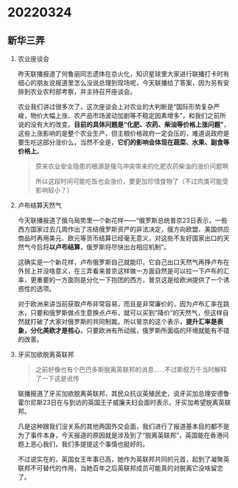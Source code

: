 # 20220324

## 新华三弄

1. 农业座谈会

   昨天联播报道了何鲁丽同志遗体在京火化，知识星球里大家进行联播打卡时有细心的朋友说报道里怎么没说总理到现场呢，今天联播给了答案，因为另有安排到农业农村部考察，并主持召开座谈会。

   农业我们讲过很多次了，这次座谈会上对农业的大判断是“国际形势复杂严峻，物价大幅上涨、农产品市场波动加剧等不稳定因素增多”，和我们之前所说的没有大的改变。**目前的具体问题是“化肥、农药、柴油等价格上涨问题”**，这些上涨影响的是整个农业生产，但主粮价格政府一定会压的，难道说政府是要生吃这部分涨价么，当然不全是，**它们的影响会体现在蔬菜、水果、副食等价格上**。

   > 原来农业安全隐患的根源是俄乌冲突带来的化肥农药柴油的涨价问题啊
   >
   > 所以这段时间可能吃饭也会涨价，要更加珍惜食物了（不过肉类可能受影响较小？）

2. 卢布结算天然气

   今天联播报道了俄乌局势里一个新花样——“俄罗斯总统普京23日表示，一些西方国家过去几周作出了冻结俄罗斯资产的非法决定，俄方向欧盟、美国供应商品时再用美元、欧元等货币结算已经毫无意义，对这些不友好国家出口的天然气今后将**以卢布结算**，俄罗斯将尽快出台相应机制”。

   这确实是一个新花样，卢布俄罗斯自己就能印，它自己出口天然气再挣卢布在外贸上并没啥意义，在三弄看来普京这样做一方面自然是可以拉一下卢布的汇率，更重要的一方面则是分化一下抱团的西方，普京这是给欧洲提供了一个诱惑性的选项。

   对于欧洲来讲当前获取卢布非常容易，而且是非常廉价的，因为卢布汇率在跳水，只要和俄罗斯做点生意换点卢布，就可以买到“降价”的天然气，但这样自然就打破了大家对俄罗斯的共同制裁。所以普京的这个表示，**提升汇率是表象，分化美欧才是核心**，只要欧洲有所动摇，俄罗斯所面临的环境就能有不错的改善。

3. 牙买加欲脱离英联邦

   > 之前好像也有个巴巴多斯脱离英联邦的消息……不过斯叙万千当时解释了一下这是讹传

   联播报道了牙买加欲脱离英联邦，其民众抗议英殖民史，说牙买加总理安德鲁·霍尔尼斯23日在与到访的英国王子威廉夫妇会面时表示，牙买加希望脱离英联邦。

   凡是这种跟我们没关系的其他两国外交会面，我们进行了报道基本目的都不是为了事件本身，今天报道的原因就是涉及到了“脱离英联邦”，英国能在香港问题上恶心我们，我们多提提这个事情也挺好的。

   不过说实在的，英国女王年事已高，她作为英联邦共同的元首，起到了凝聚英联邦不可替代的作用，当她百年之后英联邦成员可能真的对脱离它没啥留恋了。